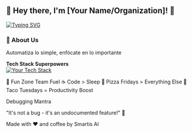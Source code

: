 
## 🚀 Hey there, I'm [Your Name/Organization]! 👋

[![Typing SVG](https://readme-typing-svg.herokuapp.com?font=Fira+Code&pause=1000&color=22D3EE&width=435&lines=Welcome+to+my+digital+playground!;Full-stack+problem+solver;Open-source+enthusiast;Continuous+learner)](https://git.io/typing-svg)

### 🌟 About Us
Automatiza lo simple, enfócate en lo importante

**Tech Stack Superpowers**  
[![Your Tech Stack](https://skillicons.dev/icons?i=js,python,nodejs,aws,git,docker,css,html)](https://skillicons.dev)




🧪 Fun Zone
Team Fuel
☕ Code > Sleep
🍕 Pizza Fridays > Everything Else
🌮 Taco Tuesdays = Productivity Boost

Debugging Mantra

"It's not a bug - it's an undocumented feature!" 🐞

Made with ❤️ and coffee by Smartis AI
